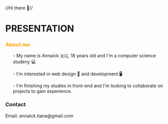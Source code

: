 //Hi there 👋//

<h1>PRESENTATION</h1>

<h3 style="color: orange">About me</h3>
<ul>
  <p> - My name is Annaick 🇲🇬, 18 years old and I'm a computer science studeny 💻 <br></p>
  <p> - I'm interested in web design 🌇 and development 🖥<br></p>
  <p> - I'm finishing my studies in front-end and I'm looking to collaborate on projects to gain experience. <br></p>
</ul>

<h3>Contact</h3>
Email: annaick.tiana@gmail.com


